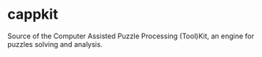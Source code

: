 # cappkit
Source of the Computer Assisted Puzzle Processing (Tool)Kit, an engine for puzzles solving and analysis.
